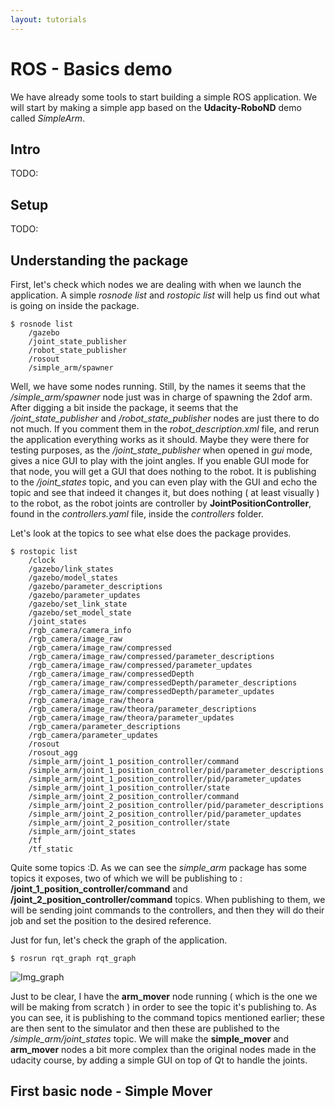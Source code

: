 ```yaml
---
layout: tutorials
---
```


# ROS - Basics demo

We have already some tools to start building a simple ROS application. We will start by making a simple app based on the **Udacity-RoboND** demo called *SimpleArm*.

## Intro

TODO: 

## Setup

TODO: 

## Understanding the package

First, let's check which nodes we are dealing with when we launch the application. A simple *rosnode list* and *rostopic list* will help us find out what is going on inside the package.

    $ rosnode list
        /gazebo
        /joint_state_publisher
        /robot_state_publisher
        /rosout
        /simple_arm/spawner

Well, we have some nodes running. Still, by the names it seems that the */simple_arm/spawner* node just was in charge of spawning the 2dof arm. After digging a bit inside the package, it seems that the */joint_state_publisher* and */robot_state_publisher* nodes are just there to do not much. If you comment them in the *robot_description.xml* file, and rerun the application everything works as it should. Maybe they were there for testing purposes, as the */joint_state_publisher* when opened in *gui* mode, gives a nice GUI to play with the joint angles. If you enable GUI mode for that node, you will get a GUI that does nothing to the robot. It is publishing to the */joint_states* topic, and you can even play with the GUI and echo the topic and see that indeed it changes it, but does nothing ( at least visually ) to the robot, as the robot joints are controller by **JointPositionController**, found in the *controllers.yaml* file, inside the *controllers* folder.

Let's look at the topics to see what else does the package provides.

    $ rostopic list
        /clock
        /gazebo/link_states
        /gazebo/model_states
        /gazebo/parameter_descriptions
        /gazebo/parameter_updates
        /gazebo/set_link_state
        /gazebo/set_model_state
        /joint_states
        /rgb_camera/camera_info
        /rgb_camera/image_raw
        /rgb_camera/image_raw/compressed
        /rgb_camera/image_raw/compressed/parameter_descriptions
        /rgb_camera/image_raw/compressed/parameter_updates
        /rgb_camera/image_raw/compressedDepth
        /rgb_camera/image_raw/compressedDepth/parameter_descriptions
        /rgb_camera/image_raw/compressedDepth/parameter_updates
        /rgb_camera/image_raw/theora
        /rgb_camera/image_raw/theora/parameter_descriptions
        /rgb_camera/image_raw/theora/parameter_updates
        /rgb_camera/parameter_descriptions
        /rgb_camera/parameter_updates
        /rosout
        /rosout_agg
        /simple_arm/joint_1_position_controller/command
        /simple_arm/joint_1_position_controller/pid/parameter_descriptions
        /simple_arm/joint_1_position_controller/pid/parameter_updates
        /simple_arm/joint_1_position_controller/state
        /simple_arm/joint_2_position_controller/command
        /simple_arm/joint_2_position_controller/pid/parameter_descriptions
        /simple_arm/joint_2_position_controller/pid/parameter_updates
        /simple_arm/joint_2_position_controller/state
        /simple_arm/joint_states
        /tf
        /tf_static

Quite some topics :D. As we can see the *simple_arm* package has some topics it exposes, two of which we will be publishing to : **/joint_1_position_controller/command** and **/joint_2_position_controller/command** topics. When publishing to them, we will be sending joint commands to the controllers, and then they will do their job and set the position to the desired reference.

Just for fun, let's check the graph of the application.

    $ rosrun rqt_graph rqt_graph

![Img_graph]({{site.url}}/assets/images/tutorials/ros/img_tutorials_ros_basics_demo_graph.png)

Just to be clear, I have the **arm_mover** node running ( which is the one we will be making from scratch ) in order to see the topic it's publishing to. As you can see, it is publishing to the command topics mentioned earlier; these are then sent to the simulator and then these are published to the */simple_arm/joint_states* topic. We will make the **simple_mover** and **arm_mover** nodes a bit more complex than the original nodes made in the udacity course, by adding a simple GUI on top of Qt to handle the joints.

## First basic node - Simple Mover

